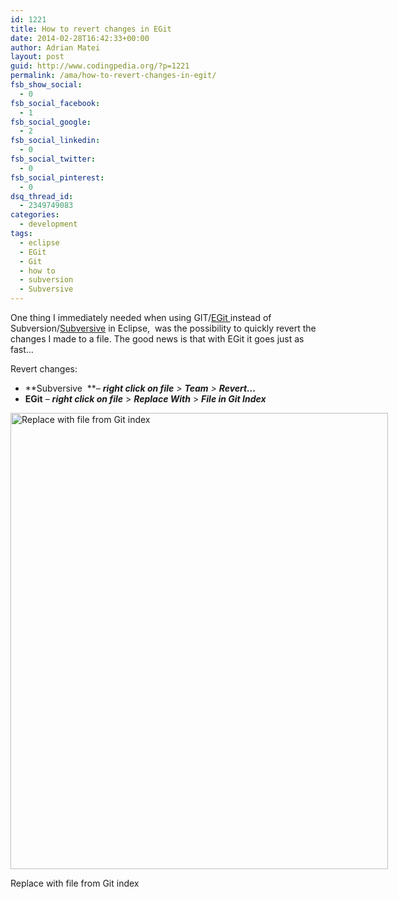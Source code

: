 ```yaml
---
id: 1221
title: How to revert changes in EGit
date: 2014-02-28T16:42:33+00:00
author: Adrian Matei
layout: post
guid: http://www.codingpedia.org/?p=1221
permalink: /ama/how-to-revert-changes-in-egit/
fsb_show_social:
  - 0
fsb_social_facebook:
  - 1
fsb_social_google:
  - 2
fsb_social_linkedin:
  - 0
fsb_social_twitter:
  - 0
fsb_social_pinterest:
  - 0
dsq_thread_id:
  - 2349749083
categories:
  - development
tags:
  - eclipse
  - EGit
  - Git
  - how to
  - subversion
  - Subversive
---
```

One thing I immediately needed when using GIT/<a title="EGit" href="https://www.eclipse.org/egit/" target="_blank">EGit </a>instead of Subversion/<a title="https://www.eclipse.org/subversive/" href="https://www.eclipse.org/subversive/" target="_blank">Subversive</a> in Eclipse,  was the possibility to quickly revert the changes I made to a file. The good news is that with EGit it goes just as fast&#8230;

Revert changes:

  * **Subversive  **&#8211; _**right click on file** > **Team** > **Revert&#8230;**_
  * **EGit** &#8211; _**right click on file**_ > _**Replace With**_ > _**File in Git Index**_

<div id="attachment_1222" style="width: 614px" class="wp-caption alignnone">
  <a href="{{site.url}}/wp-content/uploads/2014/02/Replace-with-file-from-Git.png"><img class="size-large wp-image-1222" alt="Replace with file from Git index" src="{{site.url}}/wp-content/uploads/2014/02/Replace-with-file-from-Git-847x1024.png" width="604" height="730" srcset="{{site.url}}/wp-content/uploads/2014/02/Replace-with-file-from-Git-847x1024.png 847w, {{site.url}}/wp-content/uploads/2014/02/Replace-with-file-from-Git-248x300.png 248w, {{site.url}}/wp-content/uploads/2014/02/Replace-with-file-from-Git.png 976w" sizes="(max-width: 604px) 100vw, 604px" /></a>

  <p class="wp-caption-text">
    Replace with file from Git index
  </p>
</div>

